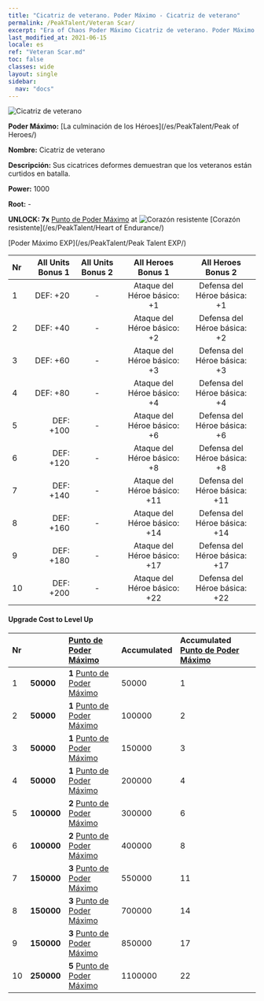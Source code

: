 ```yaml
---
title: "Cicatriz de veterano. Poder Máximo - Cicatriz de veterano"
permalink: /PeakTalent/Veteran Scar/
excerpt: "Era of Chaos Poder Máximo Cicatriz de veterano. Poder Máximo Cicatriz de veterano. Cicatriz de veterano"
last_modified_at: 2021-06-15
locale: es
ref: "Veteran Scar.md"
toc: false
classes: wide
layout: single
sidebar:
  nav: "docs"
---
```


  ![Cicatriz de veterano](/images/pt/talent_1003.png)

  **Poder Máximo:** [La culminación de los Héroes](/es/PeakTalent/Peak of Heroes/)

  **Nombre:** Cicatriz de veterano

  **Descripción:** Sus cicatrices deformes demuestran que los veteranos están curtidos en batalla.

  **Power:** 1000

  **Root:** -

  **UNLOCK: 7x** [Punto de Poder Máximo](/ItemsES/con_934/) at ![Corazón resistente](/images/pt/talent_1002.png) [Corazón resistente](/es/PeakTalent/Heart of Endurance/)

  [Poder Máximo EXP](/es/PeakTalent/Peak Talent EXP/)

  | Nr | All Units Bonus 1 | All Units Bonus 2 | All Heroes Bonus 1 | All Heroes Bonus 2 |
  |:---|--------------:|:-------------:|:-------------:|:-------------:|
  | 1 | DEF: +20 | - | Ataque del Héroe básico: +1 | Defensa del Héroe básica: +1 |
  | 2 | DEF: +40 | - | Ataque del Héroe básico: +2 | Defensa del Héroe básica: +2 |
  | 3 | DEF: +60 | - | Ataque del Héroe básico: +3 | Defensa del Héroe básica: +3 |
  | 4 | DEF: +80 | - | Ataque del Héroe básico: +4 | Defensa del Héroe básica: +4 |
  | 5 | DEF: +100 | - | Ataque del Héroe básico: +6 | Defensa del Héroe básica: +6 |
  | 6 | DEF: +120 | - | Ataque del Héroe básico: +8 | Defensa del Héroe básica: +8 |
  | 7 | DEF: +140 | - | Ataque del Héroe básico: +11 | Defensa del Héroe básica: +11 |
  | 8 | DEF: +160 | - | Ataque del Héroe básico: +14 | Defensa del Héroe básica: +14 |
  | 9 | DEF: +180 | - | Ataque del Héroe básico: +17 | Defensa del Héroe básica: +17 |
  | 10 | DEF: +200 | - | Ataque del Héroe básico: +22 | Defensa del Héroe básica: +22 |


#### Upgrade Cost to Level Up

  | Nr | <i class="fas fa-coins"/> | [Punto de Poder Máximo](/ItemsES/con_934/) | Accumulated <i class="fas fa-coins"/> | Accumulated [Punto de Poder Máximo](/ItemsES/con_934/) |
  |:---|:--------------|:-------------|:-------------|:-------------|
  | 1 | **50000** | **1** [Punto de Poder Máximo](/ItemsES/con_934/) | 50000 | 1 |
  | 2 | **50000** | **1** [Punto de Poder Máximo](/ItemsES/con_934/) | 100000 | 2 |
  | 3 | **50000** | **1** [Punto de Poder Máximo](/ItemsES/con_934/) | 150000 | 3 |
  | 4 | **50000** | **1** [Punto de Poder Máximo](/ItemsES/con_934/) | 200000 | 4 |
  | 5 | **100000** | **2** [Punto de Poder Máximo](/ItemsES/con_934/) | 300000 | 6 |
  | 6 | **100000** | **2** [Punto de Poder Máximo](/ItemsES/con_934/) | 400000 | 8 |
  | 7 | **150000** | **3** [Punto de Poder Máximo](/ItemsES/con_934/) | 550000 | 11 |
  | 8 | **150000** | **3** [Punto de Poder Máximo](/ItemsES/con_934/) | 700000 | 14 |
  | 9 | **150000** | **3** [Punto de Poder Máximo](/ItemsES/con_934/) | 850000 | 17 |
  | 10 | **250000** | **5** [Punto de Poder Máximo](/ItemsES/con_934/) | 1100000 | 22 |
